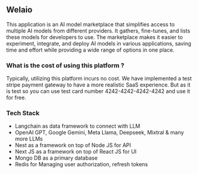 ## Welaio

This application is an AI model marketplace that simplifies access to multiple AI models from different providers. It gathers, fine-tunes, and lists these models for developers to use. The marketplace makes it easier to experiment, integrate, and deploy AI models in various applications, saving time and effort while providing a wide range of options in one place.

### What is the cost of using this platform ?

Typically, utilizing this platform incurs no cost. We have implemented a test stripe payment gateway to have a more realistic SaaS
experience. But as it is test so you can use test card number 4242-4242-4242-4242 and use it for free.

### Tech Stack

- Langchain as data framework to connect with LLM
- OpenAI GPT, Google Gemini, Meta Llama, Deepseek, Mixtral & many more LLMs
- Nest as a framework on top of Node JS for API
- Next JS as a framework on top of React JS for UI
- Mongo DB as a primary database
- Redis for Managing user authorization, refresh tokens
